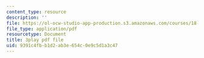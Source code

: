 ```yaml
---
content_type: resource
description: ''
file: https://ol-ocw-studio-app-production.s3.amazonaws.com/courses/18-650-statistics-for-applications-fall-2016/9391c4fbb1d2ab3e654c0e9c5d1a3c47_TSkDZbGS94k.pdf
file_type: application/pdf
resourcetype: Document
title: 3play pdf file
uid: 9391c4fb-b1d2-ab3e-654c-0e9c5d1a3c47
---
```

